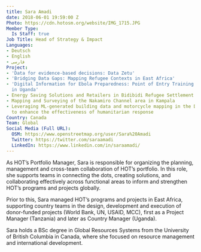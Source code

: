 ```yaml
---
title: Sara Amadi
date: 2018-06-01 19:59:00 Z
Photo: https://cdn.hotosm.org/website/IMG_1715.JPG
Member Type:
  Is Staff: true
Job Title: Head of Strategy & Impact
Languages:
- Deutsch
- English
- فارسی
Project:
- 'Data for evidence-based decisions: Data Zetu'
- 'Bridging Data Gaps: Mapping Refugee Contexts in East Africa'
- 'Digital Information for Ebola Preparedness: Point of Entry Training and Data Collection
  in Uganda'
- Energy Saving Solutions and Retailers in Bidibidi Refugee Settlement
- Mapping and Surveying of the Nakamiro Channel area in Kampala
- Leveraging ML-generated building data and motorcycle mapping in the DRC and Uganda
  to enhance the effectiveness of humanitarian response
Country: Canada
Team: Global
Social Media (Full URL):
  OSM: https://www.openstreetmap.org/user/Sara%20Amadi
  Twitter: https://twitter.com/saraamadi
  LinkedIn: https://www.linkedin.com/in/saraamadi/
---
```


As HOT’s Portfolio Manager, Sara is responsible for organizing the planning, management and cross-team collaboration of HOT’s portfolio. In this role, she supports teams in connecting the dots, creating solutions, and collaborating effectively across functional areas to inform and strengthen HOT’s programs and projects globally.

Prior to this, Sara managed HOT’s programs and projects in East Africa, supporting country teams in the design, development and execution of donor-funded projects (World Bank, UN, USAID, MCC), first as a Project Manager (Tanzania) and later as Country Manager (Uganda).

Sara holds a BSc degree in Global Resources Systems from the University of British Columbia in Canada, where she focused on resource management and international development.